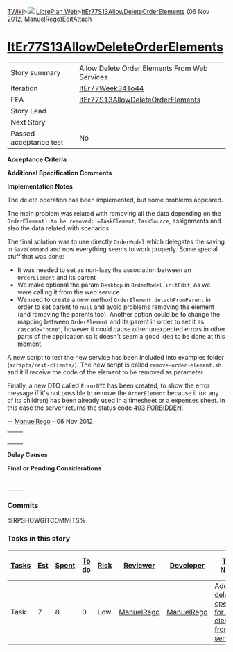 [TWiki](/twiki/Main/WebHome)&gt;![](/twiki/TWiki/TWikiDocGraphics/web-bg-small.gif) [LibrePlan Web](/twiki/LibrePlan/WebHome)&gt;[ItEr77S13AllowDeleteOrderElements](http://wiki.libreplan-enterprise.com/twiki/LibrePlan/ItEr77S13AllowDeleteOrderElements "Topic revision: 2 (06 Nov 2012 - 12:32:40)") (06 Nov 2012, [ManuelRego](/twiki/Main/ManuelRego))[Edit](http://wiki.libreplan-enterprise.com/twiki/bin/edit/LibrePlan/ItEr77S13AllowDeleteOrderElements?t=1520337947 "Edit this topic text")[Attach](/twiki/bin/attach/LibrePlan/ItEr77S13AllowDeleteOrderElements "Attach an image or document to this topic")

 [ItEr77S13AllowDeleteOrderElements](/twiki/LibrePlan/ItEr77S13AllowDeleteOrderElements)
====================================================================================================================================================



|                        |                                                                                                  |
|------------------------|--------------------------------------------------------------------------------------------------|
| Story summary          | Allow Delete Order Elements From Web Services                                                    |
| Iteration              | [ItEr77Week34To44](/twiki/LibrePlan/ItEr77Week34To44)                                   |
| FEA                    | [ItEr77S13AllowDeleteOrderElements](/twiki/LibrePlan/ItEr77S13AllowDeleteOrderElements) |
| Story Lead             |                                                                                                  |
| Next Story             |                                                                                                  |
| Passed acceptance test | No                                                                                               |

**Acceptance Criteria**

**Additional Specification Comments**

**Implementation Notes**

The delete operation has been implemented, but some problems appeared.

The main problem was related with removing all the data depending on the `OrderElement) to be removed: =TaskElement`, `TaskSource`, assignments and also the data related with scenarios.

The final solution was to use directly `OrderModel` which delegates the saving in `SaveCommand` and now everything seems to work properly. Some special stuff that was done:

-   It was needed to set as non-lazy the association between an `OrderElement` and its parent
-   We make optional the param `Desktop` in `OrderModel.initEdit`, as we were calling it from the web service
-   We need to create a new method `OrderElement.detachFromParent` in order to set parent to `null` and avoid problems removing the element (and removing the parents too). Another option could be to change the mapping between `OrderElement` and its parent in order to set it as `cascade="none"`, however it could cause other unexpected errors in other parts of the application so it doesn't seem a good idea to be done at this moment.

A new script to test the new service has been included into examples folder (`scripts/rest-clients/`). The new script is called `remove-order-element.sh` and it'll receive the code of the element to be removed as parameter.

Finally, a new DTO called `ErrorDTO` has been created, to show the error message if it's not possible to remove the `OrderElement` because it (or any of its children) has been already used in a timesheet or a expenses sheet. In this case the server returns the status code [403 FORBIDDEN](http://www.w3.org/Protocols/rfc2616/rfc2616-sec10.html#sec10.4.4).

-- [ManuelRego](/twiki/Main/ManuelRego) - 06 Nov 2012

|     |     |
|-----|-----|
|     |     |

**Delay Causes**

**Final or Pending Considerations**

|     |     |
|-----|-----|
|     |     |

###  Commits

%RPSHOWGITCOMMITS%

###  Tasks in this story



| [Tasks](http://wiki.libreplan-enterprise.com/twiki/LibrePlan/ItEr77S13AllowDeleteOrderElements?sortcol=0;table=2;up=0#sorted_table "Sort by this column") | [Est](http://wiki.libreplan-enterprise.com/twiki/LibrePlan/ItEr77S13AllowDeleteOrderElements?sortcol=1;table=2;up=0#sorted_table "Sort by this column") | [Spent](http://wiki.libreplan-enterprise.com/twiki/LibrePlan/ItEr77S13AllowDeleteOrderElements?sortcol=2;table=2;up=0#sorted_table "Sort by this column") | [To do](http://wiki.libreplan-enterprise.com/twiki/LibrePlan/ItEr77S13AllowDeleteOrderElements?sortcol=3;table=2;up=0#sorted_table "Sort by this column") | [Risk](http://wiki.libreplan-enterprise.com/twiki/LibrePlan/ItEr77S13AllowDeleteOrderElements?sortcol=4;table=2;up=0#sorted_table "Sort by this column") | [Reviewer](http://wiki.libreplan-enterprise.com/twiki/LibrePlan/ItEr77S13AllowDeleteOrderElements?sortcol=5;table=2;up=0#sorted_table "Sort by this column") | [Developer](http://wiki.libreplan-enterprise.com/twiki/LibrePlan/ItEr77S13AllowDeleteOrderElements?sortcol=6;table=2;up=0#sorted_table "Sort by this column") | [Task Name](http://wiki.libreplan-enterprise.com/twiki/LibrePlan/ItEr77S13AllowDeleteOrderElements?sortcol=7;table=2;up=0#sorted_table "Sort by this column") | [Start Date](http://wiki.libreplan-enterprise.com/twiki/LibrePlan/ItEr77S13AllowDeleteOrderElements?sortcol=8;table=2;up=0#sorted_table "Sort by this column") | [Est End Date](http://wiki.libreplan-enterprise.com/twiki/LibrePlan/ItEr77S13AllowDeleteOrderElements?sortcol=9;table=2;up=0#sorted_table "Sort by this column") | [End Date](http://wiki.libreplan-enterprise.com/twiki/LibrePlan/ItEr77S13AllowDeleteOrderElements?sortcol=10;table=2;up=0#sorted_table "Sort by this column") |
|--------------------------------------------------------------------------------------------------------------------------------------------------------------------|------------------------------------------------------------------------------------------------------------------------------------------------------------------|--------------------------------------------------------------------------------------------------------------------------------------------------------------------|--------------------------------------------------------------------------------------------------------------------------------------------------------------------|-------------------------------------------------------------------------------------------------------------------------------------------------------------------|-----------------------------------------------------------------------------------------------------------------------------------------------------------------------|------------------------------------------------------------------------------------------------------------------------------------------------------------------------|------------------------------------------------------------------------------------------------------------------------------------------------------------------------|-------------------------------------------------------------------------------------------------------------------------------------------------------------------------|---------------------------------------------------------------------------------------------------------------------------------------------------------------------------|------------------------------------------------------------------------------------------------------------------------------------------------------------------------|
| Task                                                                                                                                                               | 7                                                                                                                                                                | 8                                                                                                                                                                  | 0                                                                                                                                                                  | Low                                                                                                                                                               | [ManuelRego](/twiki/Main/ManuelRego)                                                                                                                         | [ManuelRego](/twiki/Main/ManuelRego)                                                                                                                          | [Add delete operation for order elements from web services](/twiki/LibrePlan/AnA12S03AllowDeleteOrderElements#TasK1)                                          |                                                                                                                                                                         |                                                                                                                                                                           |                                                                                                                                                                        |


